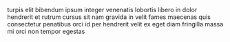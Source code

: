 turpis elit bibendum ipsum integer venenatis lobortis libero in dolor hendrerit
et rutrum cursus sit nam gravida in velit fames maecenas quis consectetur
penatibus orci id per hendrerit velit ex eget diam fringilla massa mi orci non
tempor egestas